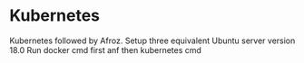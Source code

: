 # Kubernetes
Kubernetes followed by Afroz.
Setup three equivalent Ubuntu server version 18.0
Run docker cmd first anf then kubernetes cmd
